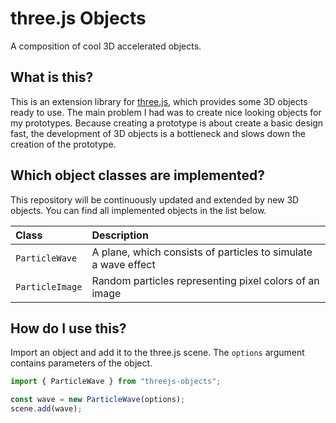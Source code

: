 # three.js Objects

A composition of cool 3D accelerated objects.

## What is this?

This is an extension library for [three.js](https://threejs.org/), which
provides some 3D objects ready to use. The main problem I had was to create nice
looking objects for my prototypes. Because creating a prototype is about create
a basic design fast, the development of 3D objects is a bottleneck and slows
down the creation of the prototype.

## Which object classes are implemented?

This repository will be continuously updated and extended by new 3D objects. You
can find all implemented objects in the list below.

| Class        | Description                 |
|:-------------|:----------------------------|
|`ParticleWave` |A plane, which consists of particles to simulate a wave effect|
|`ParticleImage`|Random particles representing pixel colors of an image|

## How do I use this?

Import an object and add it to the three.js scene. The `options` argument
contains parameters of the object.

```js
import { ParticleWave } from "threejs-objects";

const wave = new ParticleWave(options);
scene.add(wave);
```
